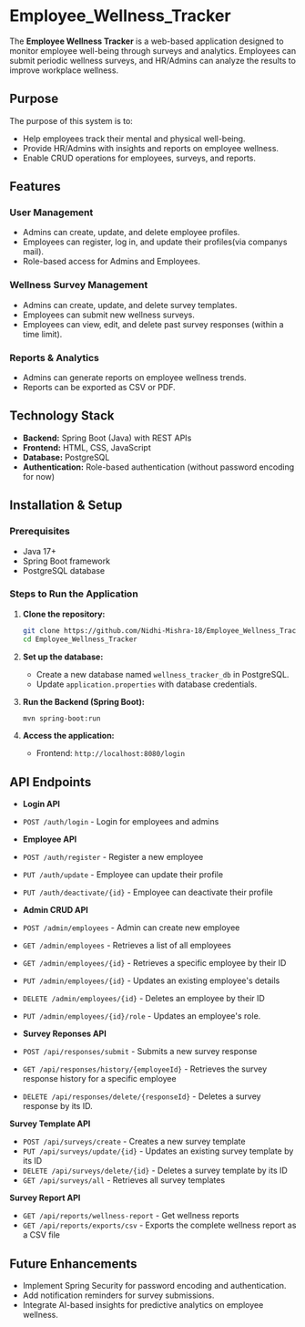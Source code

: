 # Employee_Wellness_Tracker

The **Employee Wellness Tracker** is a web-based application designed to monitor employee well-being through surveys and analytics. Employees can submit periodic wellness surveys, and HR/Admins can analyze the results to improve workplace wellness.

## Purpose
The purpose of this system is to:
- Help employees track their mental and physical well-being.
- Provide HR/Admins with insights and reports on employee wellness.
- Enable CRUD operations for employees, surveys, and reports.

## Features
### User Management
- Admins can create, update, and delete employee profiles.
- Employees can register, log in, and update their profiles(via companys mail).
- Role-based access for Admins and Employees.

### Wellness Survey Management
- Admins can create, update, and delete survey templates.
- Employees can submit new wellness surveys.
- Employees can view, edit, and delete past survey responses (within a time limit).

### Reports & Analytics
- Admins can generate reports on employee wellness trends.
- Reports can be exported as CSV or PDF.

## Technology Stack
- **Backend:** Spring Boot (Java) with REST APIs
- **Frontend:** HTML, CSS, JavaScript
- **Database:** PostgreSQL
- **Authentication:** Role-based authentication (without password encoding for now)

## Installation & Setup
### Prerequisites
- Java 17+
- Spring Boot framework
- PostgreSQL database

### Steps to Run the Application
1. **Clone the repository:**
   ```sh
   git clone https://github.com/Nidhi-Mishra-18/Employee_Wellness_Tracker.git
   cd Employee_Wellness_Tracker
   ```
2. **Set up the database:**
   - Create a new database named `wellness_tracker_db` in PostgreSQL.
   - Update `application.properties` with database credentials.

3. **Run the Backend (Spring Boot):**
   ```sh
   mvn spring-boot:run
   ```

4. **Access the application:**
   - Frontend: `http://localhost:8080/login`

## API Endpoints
  - **Login API**
  - `POST /auth/login` - Login for employees and admins
  
  - **Employee API**
  - `POST /auth/register` - Register a new employee
  - `PUT /auth/update` - Employee can update their profile
  - `PUT /auth/deactivate/{id}` - Employee can deactivate their profile
  
  - **Admin CRUD API**
  - `POST /admin/employees` - Admin can create new employee 
  - `GET /admin/employees` - Retrieves a list of all employees
  - `GET /admin/employees/{id}` - Retrieves a specific employee by their ID
  - `PUT /admin/employees/{id}` - Updates an existing employee's details
  - `DELETE /admin/employees/{id}` - Deletes an employee by their ID
  - `PUT /admin/employees/{id}/role` - Updates an employee's role.
    
  - **Survey Reponses API**
  - `POST /api/responses/submit` - Submits a new survey response
  - `GET /api/responses/history/{employeeId}` - Retrieves the survey response history for a specific employee
  - `DELETE /api/responses/delete/{responseId}` - Deletes a survey response by its ID.
  
  **Survey Template API**
  - `POST /api/surveys/create` - Creates a new survey template
  - `PUT /api/surveys/update/{id}` - Updates an existing survey template by its ID 
  - `DELETE /api/surveys/delete/{id}` - Deletes a survey template by its ID
  - `GET /api/surveys/all` -  Retrieves all survey templates
  
  **Survey Report API**
  - `GET /api/reports/wellness-report` - Get wellness reports
  - `GET /api/reports/exports/csv` - Exports the complete wellness report as a CSV file

## Future Enhancements
- Implement Spring Security for password encoding and authentication.
- Add notification reminders for survey submissions.
- Integrate AI-based insights for predictive analytics on employee wellness.

